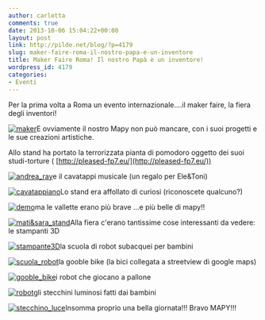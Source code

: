```yaml
---
author: carlotta
comments: true
date: 2013-10-06 15:04:22+00:00
layout: post
link: http://pilde.net/blog/?p=4179
slug: maker-faire-roma-il-nostro-papa-e-un-inventore
title: Maker Faire Roma! Il nostro Papà è un inventore!
wordpress_id: 4179
categories:
- Eventi
---
```


Per la prima volta a Roma un evento internazionale....il maker faire, la fiera degli inventori!

[![maker](http://pilde.net/blog/wp-content/uploads/2013/11/maker.jpeg)](http://pilde.net/blog/wp-content/uploads/2013/11/maker.jpeg)E ovviamente il nostro Mapy non può mancare, con i suoi progetti e le sue creazioni artistiche.

Allo stand ha portato la terrorizzata pianta di pomodoro oggetto dei suoi studi-torture ( [http://pleased-fp7.eu/](http://pleased-fp7.eu/))

[![andrea_ray](http://pilde.net/blog/wp-content/uploads/2013/11/andrea_ray.jpg)](http://pilde.net/blog/wp-content/uploads/2013/11/andrea_ray.jpg)e il cavatappi musicale (un regalo per Ele&Toni)

[![cavatappiano](http://pilde.net/blog/wp-content/uploads/2013/11/cavatappiano.jpg)](http://pilde.net/blog/wp-content/uploads/2013/11/cavatappiano.jpg)Lo stand era affollato di curiosi (riconoscete qualcuno?)

[![demo](http://pilde.net/blog/wp-content/uploads/2013/11/demo.jpg)](http://pilde.net/blog/wp-content/uploads/2013/11/demo.jpg)ma le vallette erano più brave ...e più belle di mapy!!

[![mati&sara_stand](http://pilde.net/blog/wp-content/uploads/2013/11/matisara_stand.jpg)](http://pilde.net/blog/wp-content/uploads/2013/11/matisara_stand.jpg)Alla fiera c'erano tantissime cose interessanti da vedere: le stampanti 3D

[![stampante3D](http://pilde.net/blog/wp-content/uploads/2013/11/stampante3D.jpg)](http://pilde.net/blog/wp-content/uploads/2013/11/stampante3D.jpg)la scuola di robot subacquei per bambini

[![scuola_robot](http://pilde.net/blog/wp-content/uploads/2013/11/scuola_robot.jpg)](http://pilde.net/blog/wp-content/uploads/2013/11/scuola_robot.jpg)la gooble bike (la bici collegata a streetview di google maps)

[![gooble_bike](http://pilde.net/blog/wp-content/uploads/2013/11/gooble_bike.jpg)](http://pilde.net/blog/wp-content/uploads/2013/11/gooble_bike.jpg)i robot che giocano a pallone

[![robot](http://pilde.net/blog/wp-content/uploads/2013/11/robot.jpg)](http://pilde.net/blog/wp-content/uploads/2013/11/robot.jpg)gli stecchini luminosi fatti dai bambini

[![stecchino_luce](http://pilde.net/blog/wp-content/uploads/2013/11/stecchino_luce.jpg)](http://pilde.net/blog/wp-content/uploads/2013/11/stecchino_luce.jpg)Insomma proprio una bella giornata!!! Bravo MAPY!!!
